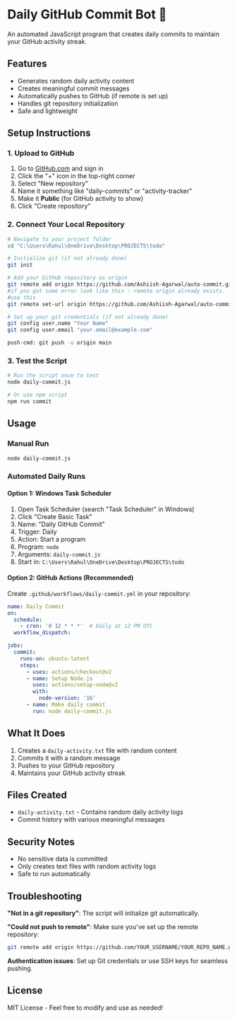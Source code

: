 # Daily GitHub Commit Bot 🤖

An automated JavaScript program that creates daily commits to maintain your GitHub activity streak.

## Features
- Generates random daily activity content
- Creates meaningful commit messages
- Automatically pushes to GitHub (if remote is set up)
- Handles git repository initialization
- Safe and lightweight

## Setup Instructions

### 1. Upload to GitHub
1. Go to [GitHub.com](https://github.com) and sign in
2. Click the "+" icon in the top-right corner
3. Select "New repository"
4. Name it something like "daily-commits" or "activity-tracker"
5. Make it **Public** (for GitHub activity to show)
6. Click "Create repository"

### 2. Connect Your Local Repository
```bash
# Navigate to your project folder
cd "C:\Users\Rahul\OneDrive\Desktop\PROJECTS\todo"

# Initialize git (if not already done)
git init

# Add your GitHub repository as origin
git remote add origin https://github.com/Ashiish-Agarwal/auto-commit.git
#if you got some error look like this : remote origin already exists.
#use this 
git remote set-url origin https://github.com/Ashiish-Agarwal/auto-commit.git

# Set up your git credentials (if not already done)
git config user.name "Your Name"
git config user.email "your.email@example.com"

push-cmd: git push -u origin main
```

### 3. Test the Script
```bash
# Run the script once to test
node daily-commit.js

# Or use npm script
npm run commit
```

## Usage

### Manual Run
```bash
node daily-commit.js
```

### Automated Daily Runs

#### Option 1: Windows Task Scheduler
1. Open Task Scheduler (search "Task Scheduler" in Windows)
2. Click "Create Basic Task"
3. Name: "Daily GitHub Commit"
4. Trigger: Daily
5. Action: Start a program
6. Program: `node`
7. Arguments: `daily-commit.js`
8. Start in: `C:\Users\Rahul\OneDrive\Desktop\PROJECTS\todo`

#### Option 2: GitHub Actions (Recommended)
Create `.github/workflows/daily-commit.yml` in your repository:

```yaml
name: Daily Commit
on:
  schedule:
    - cron: '0 12 * * *'  # Daily at 12 PM UTC
  workflow_dispatch:

jobs:
  commit:
    runs-on: ubuntu-latest
    steps:
      - uses: actions/checkout@v2
      - name: Setup Node.js
        uses: actions/setup-node@v2
        with:
          node-version: '16'
      - name: Make daily commit
        run: node daily-commit.js
```

## What It Does
1. Creates a `daily-activity.txt` file with random content
2. Commits it with a random message
3. Pushes to your GitHub repository
4. Maintains your GitHub activity streak

## Files Created
- `daily-activity.txt` - Contains random daily activity logs
- Commit history with various meaningful messages

## Security Notes
- No sensitive data is committed
- Only creates text files with random activity logs
- Safe to run automatically

## Troubleshooting

**"Not in a git repository"**: The script will initialize git automatically.

**"Could not push to remote"**: Make sure you've set up the remote repository:
```bash
git remote add origin https://github.com/YOUR_USERNAME/YOUR_REPO_NAME.git
```

**Authentication issues**: Set up Git credentials or use SSH keys for seamless pushing.

## License
MIT License - Feel free to modify and use as needed!
